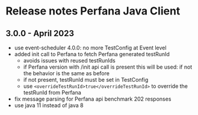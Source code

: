 # Release notes Perfana Java Client

## 3.0.0 - April 2023

* use event-scheduler 4.0.0: no more TestConfig at Event level
* added init call to Perfana to fetch Perfana generated testRunId
  * avoids issues with reused testRunIds
  * if Perfana version with /init api call is present this will be used: if not the behavior is the same as before
  * if not present, testRunId must be set in TestConfig
  * use `<overrideTestRunId>true</overrideTestRunId>` to override the testRunId from Perfana
* fix message parsing for Perfana api benchmark 202 responses
* use java 11 instead of java 8